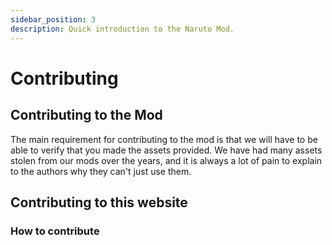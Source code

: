 ```yaml
---
sidebar_position: 3
description: Quick introduction to the Naruto Mod.
---
```


# Contributing

## Contributing to the Mod
The main requirement for contributing to the mod is that we will have to be able to verify that you made the assets provided.
We have had many assets stolen from our mods over the years, and it is always a lot of pain to explain to the authors why they can't just use them.

## Contributing to this website
### How to contribute
